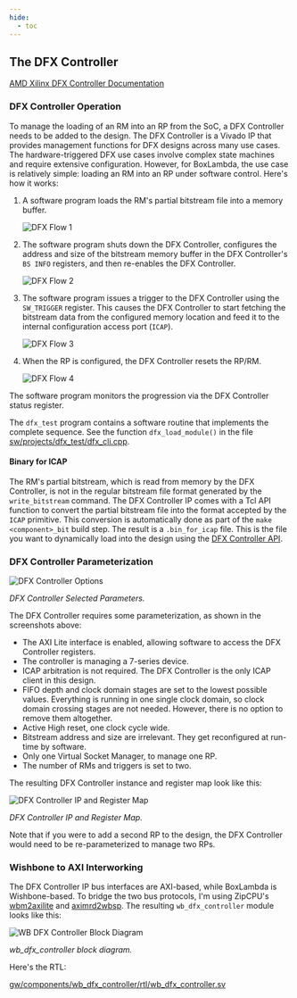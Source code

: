 ```yaml
---
hide:
  - toc
---
```


## The DFX Controller

[AMD Xilinx DFX Controller Documentation](https://docs.amd.com/v/u/en-US/pg374-dfx-controller)

### DFX Controller Operation

To manage the loading of an RM into an RP from the SoC, a DFX Controller needs to be added to the design. The DFX Controller is a Vivado IP that provides management functions for DFX designs across many use cases. The hardware-triggered DFX use cases involve complex state machines and require extensive configuration. However, for BoxLambda, the use case is relatively simple: loading an RM into an RP under software control. Here's how it works:

1. A software program loads the RM's partial bitstream file into a memory buffer.

    ![DFX Flow 1](assets/dfx_flow_1.png)

2. The software program shuts down the DFX Controller, configures the address and size of the bitstream memory buffer in the DFX Controller's `BS INFO` registers, and then re-enables the DFX Controller.

    ![DFX Flow 2](assets/dfx_flow_2.png)

3. The software program issues a trigger to the DFX Controller using the `SW_TRIGGER` register. This causes the DFX Controller to start fetching the bitstream data from the configured memory location and feed it to the internal configuration access port (`ICAP`).

    ![DFX Flow 3](assets/dfx_flow_3.png)

4. When the RP is configured, the DFX Controller resets the RP/RM.

    ![DFX Flow 4](assets/dfx_flow_4.png)

The software program monitors the progression via the DFX Controller status register.

The `dfx_test` program contains a software routine that implements the complete sequence. See the function `dfx_load_module()` in the file [sw/projects/dfx_test/dfx_cli.cpp](https://github.com/epsilon537/boxlambda/blob/98b4f4e6d4bf33efa24f122d65c103f06b76289e/sw/projects/dfx_test/dfx_cli.cpp).

#### Binary for ICAP

The RM's partial bitstream, which is read from memory by the DFX Controller, is not in the regular bitstream file format generated by the `write_bitstream` command. The DFX Controller IP comes with a Tcl API function to convert the partial bitstream file into the format accepted by the `ICAP` primitive. This conversion is automatically done as part of the `make <component>_bit` build step. The result is a `.bin_for_icap` file. This is the file you want to dynamically load into the design using the [DFX Controller API](sw_comp_dfx_controller_hal.md).

### DFX Controller Parameterization

![DFX Controller Options](assets/dfx_controller_options.png)

*DFX Controller Selected Parameters.*

The DFX Controller requires some parameterization, as shown in the screenshots above:

- The AXI Lite interface is enabled, allowing software to access the DFX Controller registers.
- The controller is managing a 7-series device.
- ICAP arbitration is not required. The DFX Controller is the only ICAP client in this design.
- FIFO depth and clock domain stages are set to the lowest possible values. Everything is running in one single clock domain, so clock domain crossing stages are not needed. However, there is no option to remove them altogether.
- Active High reset, one clock cycle wide.
- Bitstream address and size are irrelevant. They get reconfigured at run-time by software.
- Only one Virtual Socket Manager, to manage one RP.
- The number of RMs and triggers is set to two.

The resulting DFX Controller instance and register map look like this:

![DFX Controller IP and Register Map](assets/dfx_controller_ip_addr_map.png)

*DFX Controller IP and Register Map.*

Note that if you were to add a second RP to the design, the DFX Controller would need to be re-parameterized to manage two RPs.

### Wishbone to AXI Interworking

The DFX Controller IP bus interfaces are AXI-based, while BoxLambda is Wishbone-based. To bridge the two bus protocols, I'm using ZipCPU's [wbm2axilite](https://github.com/epsilon537/wb2axip/blob/c8dd694b472e74c53dcf9fa588b64e2b10ef65c0/rtl/wbm2axilite.v) and [aximrd2wbsp](https://github.com/epsilon537/wb2axip/blob/c8dd694b472e74c53dcf9fa588b64e2b10ef65c0/rtl/aximrd2wbsp.v). The resulting `wb_dfx_controller` module looks like this:

![WB DFX Controller Block Diagram](assets/wb_dfx_controller.png)

*wb_dfx_controller block diagram.*

Here's the RTL:

[gw/components/wb_dfx_controller/rtl/wb_dfx_controller.sv](https://github.com/epsilon537/boxlambda/blob/master/gw/components/wb_dfx_controller/rtl/wb_dfx_controller.sv)
